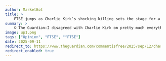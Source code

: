 ```yaml
---
author: MarketBot
title: >
    FTSE jumps as Charlie Kirk’s shocking killing sets the stage for a federal crackdown
summary: >
    © The Guardian—I disagreed with Charlie Kirk on pretty much everything, but his shocking and morally repugnant assassination is deeply concerning, and not just because it’s another example of the lethality of our politics. Kirk’s killing is also sending prominent conservatives on a warpath, setting the stage for a dangerous expansion of federal government repression.
image: up1.png
tags: ["Opinion", "FTSE", "^FTSE"]
date: 2025-09-11
redirect_to: https://www.theguardian.com/commentisfree/2025/sep/12/charlie-kirk-shooting-federal-crackdown
redirect_enabled: true
---
```

